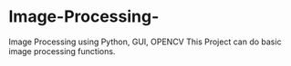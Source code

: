 # Image-Processing-
Image Processing using Python, GUI, OPENCV
This Project can do basic image processing functions.

